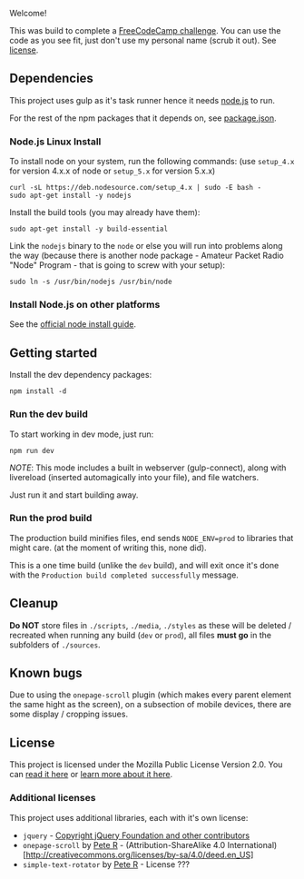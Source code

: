 Welcome!

This was build to complete a [FreeCodeCamp challenge](http://www.freecodecamp.com/challenges/build-a-personal-portfolio-webpage). You can use the code as you see fit, just don't use my personal name (scrub it out). See [license](./license.md).

## Dependencies

This project uses gulp as it's task runner hence it needs [node.js](https://nodejs.org) to run.

For the rest of the npm packages that it depends on, see [package.json](./package.json#L12).

### Node.js Linux Install

To install node on your system, run the following commands: (use `setup_4.x` for version 4.x.x of node or `setup_5.x` for version 5.x.x)

	curl -sL https://deb.nodesource.com/setup_4.x | sudo -E bash -
	sudo apt-get install -y nodejs

Install the build tools (you may already have them):

	sudo apt-get install -y build-essential

Link the `nodejs` binary to the `node` or else you will run into problems along the way (because there is another node package - Amateur Packet Radio "Node" Program - that is going to screw with your setup):

	sudo ln -s /usr/bin/nodejs /usr/bin/node

### Install Node.js on other platforms

See the [official node install guide](https://nodejs.org/en/download/package-manager).

## Getting started

Install the dev dependency packages:

	npm install -d

### Run the dev build

To start working in dev mode, just run:

	npm run dev

*NOTE*: This mode includes a built in webserver (gulp-connect), along with livereload (inserted automagically into your file), and file watchers.

Just run it and start building away.

### Run the prod build

The production build minifies files, end sends `NODE_ENV=prod` to libraries that might care. (at the moment of writing this, none did).

This is a one time build (unlike the `dev` build), and will exit once it's done with the `Production build completed successfully` message.

## Cleanup

**Do NOT** store files in `./scripts`, `./media`, `./styles` as these will be deleted / recreated when running any build (`dev` or `prod`), all files **must go** in the subfolders of `./sources`.

## Known bugs

Due to using the `onepage-scroll` plugin (which makes every parent element the same hight as the screen), on a subsection of mobile devices, there are some display / cropping issues.

## License

This project is licensed under the Mozilla Public License Version 2.0. You can [read it here](./license.md) or [learn more about it here](http://choosealicense.com/licenses/mpl-2.0/).

### Additional licenses

This project uses additional libraries, each with it's own license:

- `jquery` - [Copyright jQuery Foundation and other contributors](https://github.com/jquery/jquery/blob/master/LICENSE.txt)
- `onepage-scroll` by [Pete R](https://github.com/peachananr) - (Attribution-ShareAlike 4.0 International)[http://creativecommons.org/licenses/by-sa/4.0/deed.en_US]
- `simple-text-rotator` by [Pete R](https://github.com/peachananr) - License ???
